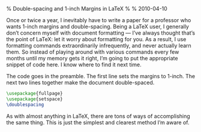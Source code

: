 % Double-spacing and 1-inch Margins in LaTeX
%
% 2010-04-10

Once or twice a year, I inevitably have to write a paper for a professor who wants 1-inch margins and double-spacing. Being a LaTeX user, I generally don’t concern myself with document formatting — I’ve always thought that’s the point of LaTeX: let it worry about formatting for you. As a result, I use formatting commands extraordinarily infrequently, and never actually learn them. So instead of playing around with various commands every few months until my memory gets it right, I’m going to put the appropriate snippet of code here. I know where to find it next time.

The code goes in the preamble. The first line sets the margins to 1-inch. The next two lines together make the document double-spaced.

```latex
\usepackage{fullpage}
\usepackage{setspace}
\doublespacing
```

As with almost anything in LaTeX, there are tons of ways of accomplishing the same thing. This is just the simplest and clearest method I’m aware of.
